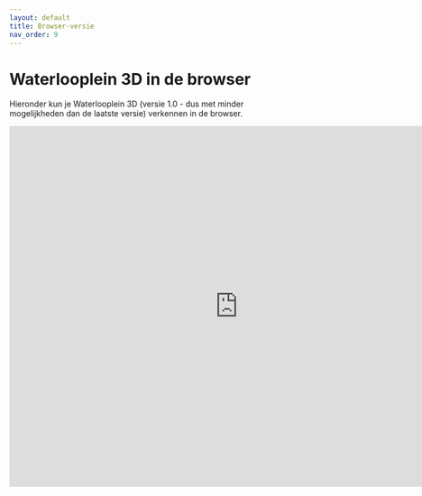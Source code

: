 ```yaml
---
layout: default
title: Browser-versie
nav_order: 9
---
```


# Waterlooplein 3D in de browser

Hieronder kun je Waterlooplein 3D (versie 1.0 - dus met minder mogelijkheden dan de laatste versie) verkennen in de browser.

<iframe id='webgl_iframe' frameborder="0" allow="autoplay; fullscreen; vr" allowfullscreen="" allowvr=""
    mozallowfullscreen="true" src="https://play.unity3dusercontent.com/webgl/c83ad6e6-04f1-460b-b4b8-df61af6d91c3?screenshot=false&embedType=embed"  width="810"
    height="640" onmousewheel="" webkitallowfullscreen="true"></iframe>

